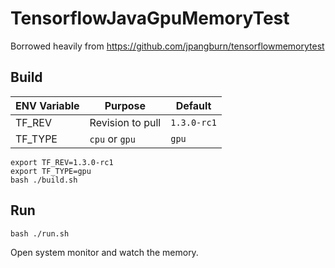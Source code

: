 # TensorflowJavaGpuMemoryTest

Borrowed heavily from https://github.com/jpangburn/tensorflowmemorytest

## Build

|ENV Variable|Purpose|Default|
|---|---|---|
|TF_REV|Revision to pull|`1.3.0-rc1`|
|TF_TYPE|`cpu` or `gpu`|`gpu`|


```shell
export TF_REV=1.3.0-rc1
export TF_TYPE=gpu
bash ./build.sh
```

## Run

```shell
bash ./run.sh
```

Open system monitor and watch the memory.

